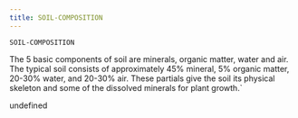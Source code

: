 ```yaml
---
title: SOIL-COMPOSITION
---
```

`SOIL-COMPOSITION`

The 5 basic components of soil are minerals, organic matter, water and air. The typical soil consists of approximately 45% mineral, 5% organic matter, 20-30% water, and 20-30% air. These partials give the soil its physical skeleton and some of the dissolved minerals for plant growth.`

undefined
